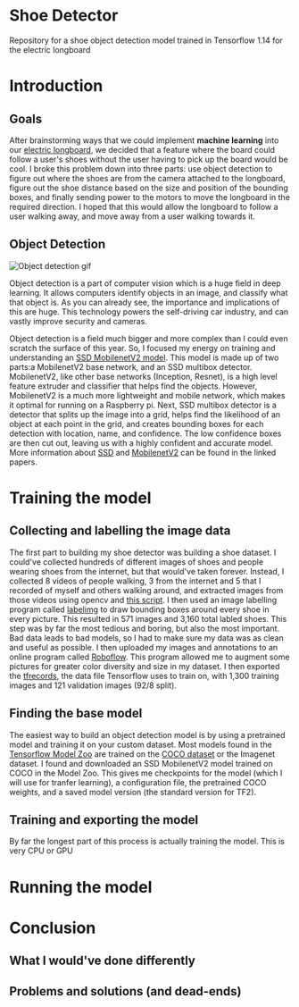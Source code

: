 # Shoe Detector
Repository for a shoe object detection model trained in Tensorflow 1.14 for the electric longboard

# Introduction
## Goals
After brainstorming ways that we could implement **machine learning** into our [electric longboard](https://github.com/mleblan67/Electric_longboard), we decided that a feature where the board could follow a user's shoes without the user having to pick up the board would be cool. I broke this problem down into three parts: use object detection to figure out where the shoes are from the camera attached to the longboard, figure out the shoe distance based on the size and position of the bounding boxes, and finally sending power to the motors to move the longboard in the required direction. I hoped that this would allow the longboard to follow a user walking away, and move away from a user walking towards it.
## Object Detection
![Object detection gif](https://ckhconsulting.com/wp-content/uploads/2020/11/object-detection.gif)

Object detection is a part of computer vision which is a huge field in deep learning. It allows computers identify objects in an image, and classify what that object is. As you can already see, the importance and implications of this are huge. This technology powers the self-driving car industry, and can vastly improve security and cameras.

Object detection is a field much bigger and more complex than I could even scratch the surface of this year. So, I focused my energy on training and understanding an [SSD MobilenetV2 model](http://download.tensorflow.org/models/object_detection/ssd_mobilenet_v2_coco_2018_03_29.tar.gz). This model is made up of two parts:a MobilenetV2 base network, and an SSD multibox detector. MobilenetV2, like other base networks (Inception, Resnet), is a high level feature extruder and classifier that helps find the objects. However, MobilenetV2 is a much more lightweight and mobile network, which makes it optimal for running on a Raspberry pi. Next, SSD multibox detector is a detector that splits up the image into a grid, helps find the likelihood of an object at each point in the grid, and creates bounding boxes for each detection with location, name, and confidence. The low confidence boxes are then cut out, leaving us with a highly confident and accurate model. More information about [SSD](https://arxiv.org/abs/1512.02325) and [MobilenetV2](https://arxiv.org/abs/1801.04381) can be found in the linked papers.

# Training the model
## Collecting and labelling the image data
The first part to building my shoe detector was building a shoe dataset. I could've collected hundreds of different images of shoes and people wearing shoes from the internet, but that would've taken forever. Instead, I collected 8 videos of people walking, 3 from the internet and 5 that I recorded of myself and others walking around, and extracted images from those videos using opencv and [this script](https://github.com/mleblan67/shoe_detector/blob/master/shoe_dataset/image_extractor.py). I then used an image labelling program called [labelimg](https://github.com/tzutalin/labelImg) to draw bounding boxes around every shoe in every picture. This resulted in 571 images and 3,160 total labled shoes. This step was by far the most tedious and boring, but also the most important. Bad data leads to bad models, so I had to make sure my data was as clean and useful as possible. I then uploaded my images and annotations to an online program called [Roboflow](https://roboflow.com/). This program allowed me to augment some pictures for greater color diversity and size in my dataset. I then exported the [tfrecords](https://github.com/mleblan67/shoe_detector/tree/master/tf1_model_trainer/tf_records), the data file Tensorflow uses to train on, with 1,300 training images and 121 validation images (92/8 split).
## Finding the base model
The easiest way to build an object detection model is by using a pretrained model and training it on your custom dataset. Most models found in the [Tensorflow Model Zoo](https://github.com/tensorflow/models/blob/master/research/object_detection/g3doc/tf1_detection_zoo.md) are trained on the [COCO dataset](https://cocodataset.org/#home) or the Imagenet dataset. I found and downloaded an SSD MobilenetV2 model trained on COCO in the Model Zoo. This gives me checkpoints for the model (which I will use for tranfer learning), a configuration file, the pretrained COCO weights, and a saved model version (the standard version for TF2).
## Training and exporting the model
By far the longest part of this process is actually training the model. This is very CPU or GPU 

# Running the model
# Conclusion
## What I would've done differently
## Problems and solutions (and dead-ends)
